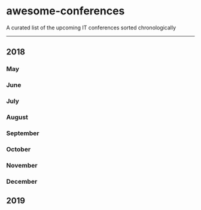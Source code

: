# awesome-conferences
A curated list of the upcoming IT conferences sorted chronologically

---

## 2018

### May

### June

### July

### August

### September

### October

### November

### December

## 2019
